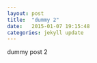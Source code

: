 ```yaml
---
layout: post
title:  "dummy 2"
date:   2015-01-07 19:15:48
categories: jekyll update
---
```


dummy post 2
